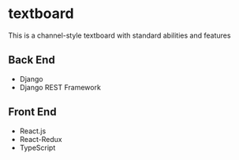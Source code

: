 # textboard
This is a channel-style textboard with standard abilities and features

## Back End
* Django
* Django REST Framework

## Front End
* React.js
* React-Redux
* TypeScript
